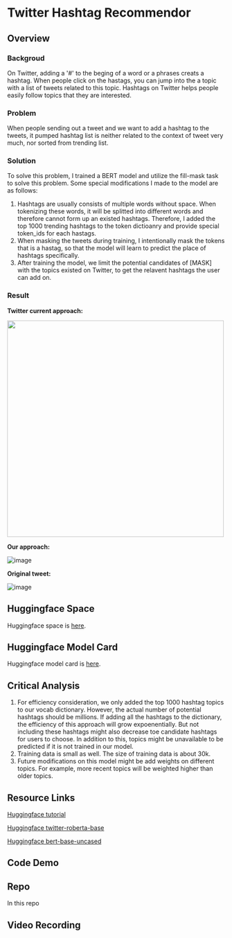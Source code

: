 # Twitter Hashtag Recommendor

## Overview

### Backgroud
On Twitter, adding a '#' to the beging of a word or a phrases creats a hashtag. When people click on the hastags, you can jump into the a topic with a list of tweets related to this topic. Hashtags on Twitter helps people easily follow topics that they are interested. 

### Problem
When people sending out a tweet and we want to add a hashtag to the tweets, it pumped hashtag list is neither related to the context of tweet very much, nor sorted from trending list. 

### Solution
To solve this problem, I trained a BERT model and utilize the fill-mask task to solve this problem.
Some special modifications I made to the model are as follows:
1. Hashtags are usually consists of multiple words without space. When tokenizing these words, it will be splitted into different words and therefore cannot form up an existed hashtags. Therefore, I added the top 1000 trending hashtags to the token dictioanry and provide special token_ids for each hastags. 
2. When masking the tweets during training, I intentionally mask the tokens that is a hastag, so that the model will learn to predict the place of hashtags specifically.
3. After training the model, we limit the potential candidates of [MASK] with the topics existed on Twitter, to get the relavent hashtags the user can add on. 

### Result
**Twitter current approach:**

<!-- ![f7b41c675776eacc0a638f1517c8fb3](https://user-images.githubusercontent.com/56851668/163923465-a0ac8c4b-a6f1-4553-bc70-aff6c8365ef5.jpg) -->
<img src="https://user-images.githubusercontent.com/56851668/163923465-a0ac8c4b-a6f1-4553-bc70-aff6c8365ef5.jpg" width="500">


**Our approach:**

![image](https://user-images.githubusercontent.com/56851668/163923371-97311812-d6e3-4b47-a277-d5112842198b.png)

**Original tweet:**

![image](https://user-images.githubusercontent.com/56851668/163923602-f7710650-69fd-4313-a653-94f45fae8d81.png)


## Huggingface Space
Huggingface space is [here](https://huggingface.co/spaces/vivianhuang88/hashtag_rec).

## Huggingface Model Card
Huggingface model card is [here](https://huggingface.co/vivianhuang88/bert_twitter_hashtag/tree/main).

## Critical Analysis
1. For efficiency consideration, we only added the top 1000 hashtag topics to our vocab dictionary. However, the actual number of potential hashtags should be millions. If adding all the hashtags to the dictionary, the efficiency of this approach will grow expoenentially. But not including these hashtags might also decrease toe candidate hashtags for users to choose. In addition to this, topics might be unavailable to be predicted if it is not trained in our model. 
2. Training data is small as well. The size of training data is about 30k. 
3. Future modifications on this model might be add weights on different topics. For example, more recent topics will be weighted higher than older topics.


## Resource Links

[Huggingface tutorial](https://huggingface.co/course/chapter7/3?fw=pt#using-our-finetuned-model)

[Huggingface twitter-roberta-base](https://huggingface.co/cardiffnlp/twitter-roberta-base)

[Huggingface bert-base-uncased](https://huggingface.co/bert-base-uncased)

## Code Demo

## Repo
In this repo

## Video Recording
